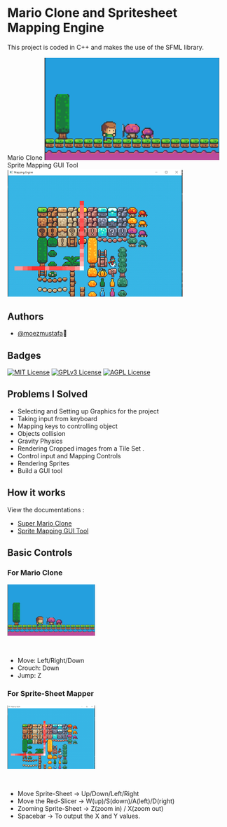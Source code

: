 
# Mario Clone and Spritesheet Mapping Engine

This project is coded in C++ and makes the use of the SFML 
library.

<!-- sample images of the project -->
<p float="left">
  Mario Clone 
  <img src="images/mario1.png" width="400" />
  Sprite Mapping GUI Tool
  <img src="images/mapper1.png" width="400" /> 
</p>


## Authors

- [@moezmustafa](https://www.github.com/moezmustafa)🚀

## Badges

[![MIT License](https://img.shields.io/badge/License-MIT-green.svg)](https://choosealicense.com/licenses/mit/)
[![GPLv3 License](https://img.shields.io/badge/License-GPL%20v3-yellow.svg)](https://opensource.org/licenses/)
[![AGPL License](https://img.shields.io/badge/license-AGPL-blue.svg)](http://www.gnu.org/licenses/agpl-3.0)
## Problems I Solved 
-	Selecting and Setting up Graphics for the project
-	Taking input from keyboard 
-	Mapping keys to controlling object
-	Objects collision
-	Gravity Physics 
-	Rendering Cropped images from a Tile Set .
-	Control input and  Mapping Controls 
- Rendering Sprites 
- Build a GUI tool 



## How it works 

View the documentations : 
- [Super Mario Clone](https://github.com/moezmustafa/Super-Mario-Clone-Spritesheet-mapper/blob/master/Documentation/images/mario.md)
- [Sprite Mapping GUI Tool](https://github.com/moezmustafa/Super-Mario-Clone-Spritesheet-mapper/blob/master/Documentation/images/mapper.md)

## Basic Controls
### For Mario Clone
<p float="left">
  <img src="images/mario1.png" width="200" />
</p>
<br>

- Move: Left/Right/Down
- Crouch: Down
- Jump: Z

### For Sprite-Sheet Mapper
<p float="left">
  <img src="images/mapper1.png" width="200" /> 
</p>
<br>

-  Move Sprite-Sheet -> Up/Down/Left/Right
-  Move the Red-Slicer -> W(up)/S(down)/A(left)/D(right)
-  Zooming Sprite-Sheet  ->  Z(zoom in) / X(zoom out)
-  Spacebar -> To output the X and Y values.




































